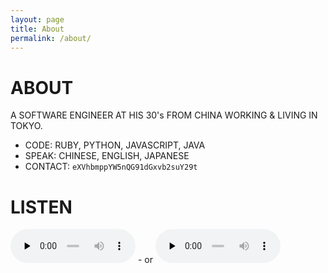 ```yaml
---
layout: page
title: About
permalink: /about/
---
```


# ABOUT
A SOFTWARE ENGINEER AT HIS 30's FROM CHINA WORKING & LIVING IN TOKYO.
- CODE: RUBY, PYTHON, JAVASCRIPT, JAVA
- SPEAK: CHINESE, ENGLISH, JAPANESE
- CONTACT: `eXVhbmppYW5nQG91dGxvb2suY29t`

# LISTEN
<audio id="bbclive" controls style="width:200px;" preload="none">
  <source src="http://bbcwssc.ic.llnwd.net/stream/bbcwssc_mp1_ws-eieuk">
  <source src="http://bbcwssc.ic.llnwd.net/stream/bbcwssc_mp1_ws-eieuk_backup">
</audio>
- or
<audio controls style="width:200px;" preload="none">
  <source src="http://musicbird.leanstream.co/JCB068-MP3?args=tunein_02" type="audio/mpeg">
</audio>
